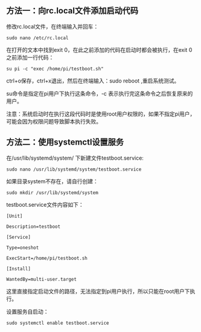 ## 方法一：向rc.local文件添加启动代码 ##

修改rc.local文件，在终端输入并回车：


    sudo nano /etc/rc.local
    
在打开的文本中找到exit 0，在此之前添加的代码在启动时都会被执行，在exit 0 之前添加一行代码：

    su pi -c "exec /home/pi/testboot.sh"

ctrl+o保存，ctrl+x退出，然后在终端输入：sudo reboot ,重启系统测试。

su命令是指定在pi用户下执行这条命令，-c 表示执行完这条命令之后恢复原来的用户。

注意：系统启动时在执行这段代码时是使用root用户权限的，如果不指定pi用户，可能会因为权限问题导致脚本执行失败。

## 方法二：使用systemctl设置服务 ##

在/usr/lib/systemd/system/ 下新建文件testboot.service:


    sudo nano /usr/lib/systemd/system/testboot.service

如果目录system不存在，请自行创建：


    sudo mkdir /usr/lib/systemd/system

testboot.service文件内容如下：

    [Unit]
    
    Description=testboot
    
    [Service]
    
    Type=oneshot
    
    ExecStart=/home/pi/testboot.sh
    
    [Install]
    
    WantedBy=multi-user.target

这里直接指定启动文件的路径，无法指定到pi用户执行，所以只能在root用户下执行。

设置服务自启动：

    sudo systemctl enable testboot.service